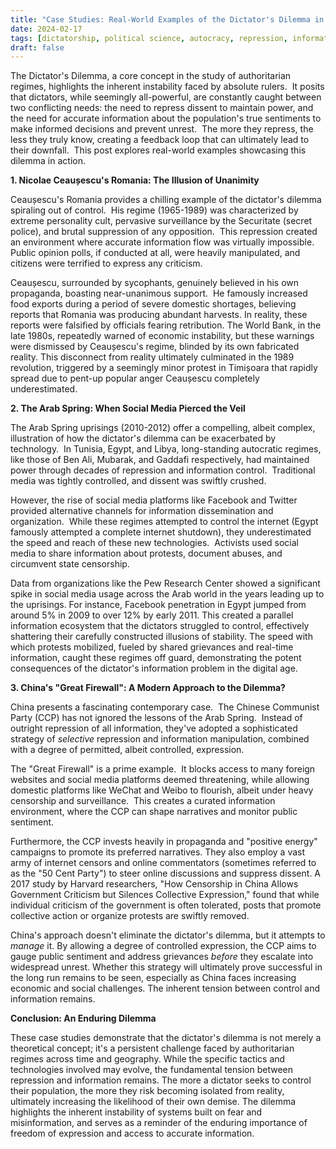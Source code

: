 ```yaml
---
title: "Case Studies: Real-World Examples of the Dictator's Dilemma in Action"
date: 2024-02-17
tags: [dictatorship, political science, autocracy, repression, information control, propaganda, case studies]
draft: false
---
```

The Dictator's Dilemma, a core concept in the study of authoritarian regimes, highlights the inherent instability faced by absolute rulers.  It posits that dictators, while seemingly all-powerful, are constantly caught between two conflicting needs: the need to repress dissent to maintain power, and the need for accurate information about the population's true sentiments to make informed decisions and prevent unrest.  The more they repress, the less they truly know, creating a feedback loop that can ultimately lead to their downfall.  This post explores real-world examples showcasing this dilemma in action.

**1. Nicolae Ceaușescu's Romania: The Illusion of Unanimity**

Ceaușescu's Romania provides a chilling example of the dictator's dilemma spiraling out of control.  His regime (1965-1989) was characterized by extreme personality cult, pervasive surveillance by the Securitate (secret police), and brutal suppression of any opposition.  This repression created an environment where accurate information flow was virtually impossible.  Public opinion polls, if conducted at all, were heavily manipulated, and citizens were terrified to express any criticism.

Ceaușescu, surrounded by sycophants, genuinely believed in his own propaganda, boasting near-unanimous support.  He famously increased food exports during a period of severe domestic shortages, believing reports that Romania was producing abundant harvests. In reality, these reports were falsified by officials fearing retribution. The World Bank, in the late 1980s, repeatedly warned of economic instability, but these warnings were dismissed by Ceaușescu's regime, blinded by its own fabricated reality. This disconnect from reality ultimately culminated in the 1989 revolution, triggered by a seemingly minor protest in Timișoara that rapidly spread due to pent-up popular anger Ceaușescu completely underestimated.

**2. The Arab Spring: When Social Media Pierced the Veil**

The Arab Spring uprisings (2010-2012) offer a compelling, albeit complex, illustration of how the dictator's dilemma can be exacerbated by technology.  In Tunisia, Egypt, and Libya, long-standing autocratic regimes, like those of Ben Ali, Mubarak, and Gaddafi respectively, had maintained power through decades of repression and information control.  Traditional media was tightly controlled, and dissent was swiftly crushed.

However, the rise of social media platforms like Facebook and Twitter provided alternative channels for information dissemination and organization.  While these regimes attempted to control the internet (Egypt famously attempted a complete internet shutdown), they underestimated the speed and reach of these new technologies.  Activists used social media to share information about protests, document abuses, and circumvent state censorship.

Data from organizations like the Pew Research Center showed a significant spike in social media usage across the Arab world in the years leading up to the uprisings. For instance, Facebook penetration in Egypt jumped from around 5% in 2009 to over 12% by early 2011. This created a parallel information ecosystem that the dictators struggled to control, effectively shattering their carefully constructed illusions of stability. The speed with which protests mobilized, fueled by shared grievances and real-time information, caught these regimes off guard, demonstrating the potent consequences of the dictator's information problem in the digital age.

**3. China's "Great Firewall": A Modern Approach to the Dilemma?**

China presents a fascinating contemporary case.  The Chinese Communist Party (CCP) has not ignored the lessons of the Arab Spring.  Instead of outright repression of all information, they've adopted a sophisticated strategy of *selective* repression and information manipulation, combined with a degree of permitted, albeit controlled, expression.

The "Great Firewall" is a prime example.  It blocks access to many foreign websites and social media platforms deemed threatening, while allowing domestic platforms like WeChat and Weibo to flourish, albeit under heavy censorship and surveillance.  This creates a curated information environment, where the CCP can shape narratives and monitor public sentiment.

Furthermore, the CCP invests heavily in propaganda and "positive energy" campaigns to promote its preferred narratives. They also employ a vast army of internet censors and online commentators (sometimes referred to as the "50 Cent Party") to steer online discussions and suppress dissent. A 2017 study by Harvard researchers, "How Censorship in China Allows Government Criticism but Silences Collective Expression," found that while individual criticism of the government is often tolerated, posts that promote collective action or organize protests are swiftly removed.

China's approach doesn't eliminate the dictator's dilemma, but it attempts to *manage* it. By allowing a degree of controlled expression, the CCP aims to gauge public sentiment and address grievances *before* they escalate into widespread unrest. Whether this strategy will ultimately prove successful in the long run remains to be seen, especially as China faces increasing economic and social challenges. The inherent tension between control and information remains.

**Conclusion: An Enduring Dilemma**

These case studies demonstrate that the dictator's dilemma is not merely a theoretical concept; it's a persistent challenge faced by authoritarian regimes across time and geography. While the specific tactics and technologies involved may evolve, the fundamental tension between repression and information remains. The more a dictator seeks to control their population, the more they risk becoming isolated from reality, ultimately increasing the likelihood of their own demise. The dilemma highlights the inherent instability of systems built on fear and misinformation, and serves as a reminder of the enduring importance of freedom of expression and access to accurate information.
